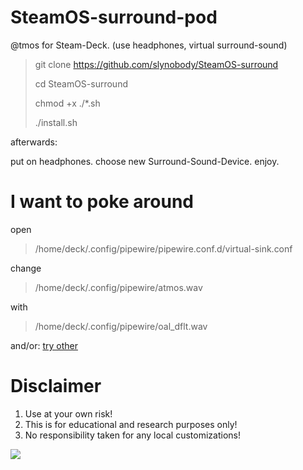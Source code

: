 # SteamOS-surround-pod
@tmos for Steam-Deck. (use headphones, virtual surround-sound)

> git clone https://github.com/slynobody/SteamOS-surround
> 
> cd SteamOS-surround
>
> chmod +x ./*.sh
>
> ./install.sh

afterwards: 

put on headphones. 
choose new Surround-Sound-Device. 
enjoy.

# I want to poke around
open 

>/home/deck/.config/pipewire/pipewire.conf.d/virtual-sink.conf

change 

> /home/deck/.config/pipewire/atmos.wav

with 

> /home/deck/.config/pipewire/oal_dflt.wav

and/or: <a href="https://airtable.com/appayGNkn3nSuXkaz/shruimhjdSakUPg2m/tbloLjoZKWJDnLtTc"/>try other </a>

# Disclaimer
1. Use at your own risk!
2. This is for educational and research purposes only!
3. No responsibility taken for any local customizations!

<a href="https://artsandculture.google.com/experiment/viola-the-bird/nAEJVwNkp-FnrQ?cp=e30."><img src="https://images.pling.com/img/00/00/78/78/79/2160403/proxy-image1.jpeg"/></a>

